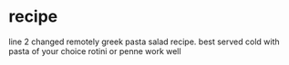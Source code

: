 # recipe
line 2 changed remotely
greek pasta salad recipe. 
best served cold with pasta of your choice
rotini or penne work well
